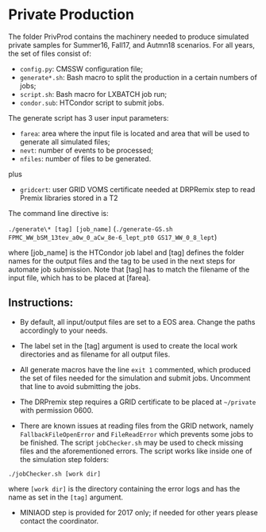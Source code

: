 # Private Production
The folder PrivProd contains the machinery needed to produce simulated private samples for Summer16, Fall17, and Autmn18 scenarios. For all years, the set of files consist of:

- `config.py`: CMSSW configuration file;
- `generate*.sh`: Bash macro to split the production in a certain numbers of jobs;
- `script.sh`: Bash macro for LXBATCH job run;
- `condor.sub`: HTCondor script to submit jobs.

The generate script has 3 user input parameters:
- `farea`: area where the input file is located and area that will be used to generate all simulated files;
- `nevt`: number of events to be processed;
- `nfiles`: number of files to be generated.

plus

- `gridcert`: user GRID VOMS certificate needed at DRPRemix step to read Premix libraries stored in a T2

The command line directive is:

`./generate\* [tag] [job_name]`
(`./generate-GS.sh FPMC_WW_bSM_13tev_a0w_0_aCw_8e-6_lept_pt0 GS17_WW_0_8_lept`)

where [job_name] is the HTCondor job label and [tag] defines the folder names for the output files and the tag to be used in the next steps for automate job submission. Note that [tag] has to match the filename of the input file, which has to be placed at [farea].

## **Instructions**:

- By default, all input/output files are set to a EOS area. Change the paths accordingly to your needs.

- The label set in the [tag] argument is used to create the local work directories and as filename for all output files.

- All generate macros have the line `exit 1` commented, which produced the set of files needed for the simulation and submit jobs. Uncomment that line to avoid submitting the jobs.

- The DRPremix step requires a GRID certificate to be placed at `~/private` with permission 0600.

- There are known issues at reading files from the GRID network, namely `FallbackFileOpenError` and `FileReadError` which prevents some jobs to be finished. The script `jobChecker.sh` may be used to check missing files and the aforementioned errors. The script works like inside one of the simulation step folders:

`./jobChecker.sh [work dir]`

where `[work dir]` is the directory containing the error logs and has the name as set in the `[tag]` argument.

- MINIAOD step is provided for 2017 only; if needed for other years please contact the coordinator.
